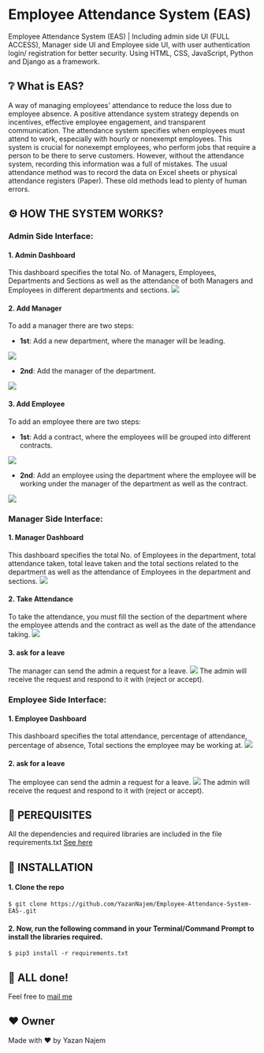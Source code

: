 # Employee Attendance System (EAS)
Employee Attendance System (EAS) | Including admin side UI (FULL ACCESS), Manager side UI and Employee side UI, with user authentication login/ registration for better security. Using HTML, CSS, JavaScript, Python and Django as a framework.

## ❔ What is EAS?
A way of managing employees' attendance to reduce the loss due to employee absence. A positive attendance system strategy depends on incentives, effective employee engagement, and transparent communication. The attendance system specifies when employees must attend to work, especially with hourly or nonexempt employees. This system is crucial for nonexempt employees, who perform jobs that require a person to be there to serve customers. However, without the attendance system, recording this information was a full of mistakes. The usual attendance method was to record the data on Excel sheets or physical attendance registers (Paper). These old methods lead to plenty of human errors.

## ⚙️ HOW THE SYSTEM WORKS?

### Admin Side Interface:
#### 1. Admin Dashboard
This dashboard specifies the total No. of Managers, Employees, Departments and Sections as well as the attendance of both Managers and Employees in different departments and sections.
<img src="images/AdminDash.PNG">

#### 2. Add Manager
To add a manager there are two steps:
* **1st**: Add a new department, where the manager will be leading.
<img src="images/Dep.PNG">

* **2nd**: Add the manager of the department.
<img src="images/AddMang.PNG">

#### 3. Add Employee
To add an employee there are two steps:
* **1st**: Add a contract, where the employees will be grouped into different contracts.
<img src="images/AddCont.PNG">

* **2nd**: Add an employee using the department where the employee will be working under the manager of the department as well as the contract.
<img src="images/AddEmp.PNG">

### Manager Side Interface:
#### 1. Manager Dashboard
This dashboard specifies the total No. of Employees in the department, total attendance taken, total leave taken and the total sections related to the department as well as the attendance of Employees in the department and sections.
<img src="images/MangerDash.PNG">

#### 2. Take Attendance
To take the attendance, you must fill the section of the department where the employee attends and the contract as well as the date of the attendance taking.
<img src="images/TakeAtt.PNG">

#### 3. ask for a leave
The manager can send the admin a request for a leave.
<img src="images/ManagerLeave.PNG">
The admin will receive the request and respond to it with (reject or accept).

### Employee Side Interface:
#### 1. Employee Dashboard
This dashboard specifies the total attendance, percentage of attendance, percentage of absence, Total sections the employee may be working at.
<img src="images/EmpDash.PNG">

#### 2. ask for a leave
The employee can send the admin a request for a leave.
<img src="images/EmpLeaveReq.PNG">
The admin will receive the request and respond to it with (reject or accept).

## 🔑 PEREQUISITES
All the dependencies and required libraries are included in the file requirements.txt [See here](https://github.com/YazanNajem/Employee-Attendance-System-EAS-/blob/master/requirements.txt)

## 🚀 INSTALLATION
#### 1. Clone the repo
``` $ git clone https://github.com/YazanNajem/Employee-Attendance-System-EAS-.git ```

#### 2. Now, run the following command in your Terminal/Command Prompt to install the libraries required.
``` $ pip3 install -r requirements.txt ```

## 👏 ALL done!
Feel free to [mail me](mailto:yazannajem@icloud.com)

## ❤️ Owner
Made with ❤️ by Yazan Najem
